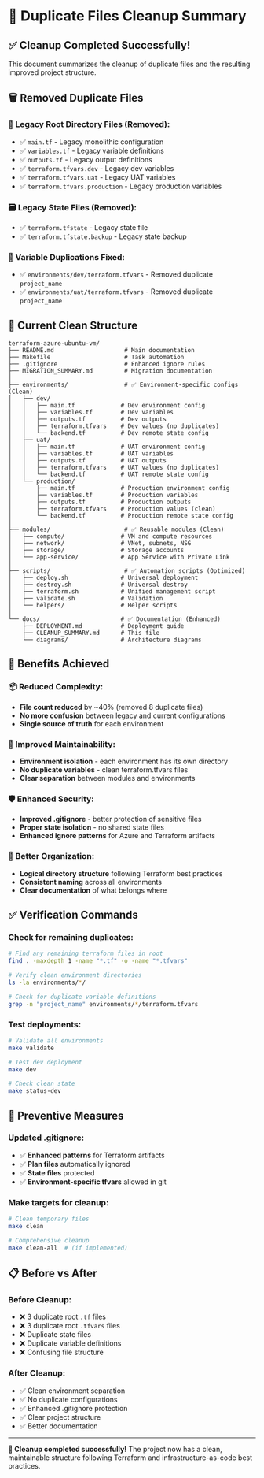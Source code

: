 # 🧹 **Duplicate Files Cleanup Summary**

## ✅ **Cleanup Completed Successfully!**

This document summarizes the cleanup of duplicate files and the resulting improved project structure.

## 🗑️ **Removed Duplicate Files**

### **📁 Legacy Root Directory Files (Removed):**
- ✅ `main.tf` - Legacy monolithic configuration
- ✅ `variables.tf` - Legacy variable definitions
- ✅ `outputs.tf` - Legacy output definitions
- ✅ `terraform.tfvars.dev` - Legacy dev variables
- ✅ `terraform.tfvars.uat` - Legacy UAT variables
- ✅ `terraform.tfvars.production` - Legacy production variables

### **🗃️ Legacy State Files (Removed):**
- ✅ `terraform.tfstate` - Legacy state file
- ✅ `terraform.tfstate.backup` - Legacy state backup

### **🔧 Variable Duplications Fixed:**
- ✅ `environments/dev/terraform.tfvars` - Removed duplicate `project_name`
- ✅ `environments/uat/terraform.tfvars` - Removed duplicate `project_name`

## 📁 **Current Clean Structure**

```
terraform-azure-ubuntu-vm/
├── README.md                    # Main documentation
├── Makefile                     # Task automation
├── .gitignore                   # Enhanced ignore rules
├── MIGRATION_SUMMARY.md         # Migration documentation
│
├── environments/                # ✅ Environment-specific configs (Clean)
│   ├── dev/
│   │   ├── main.tf             # Dev environment config
│   │   ├── variables.tf        # Dev variables
│   │   ├── outputs.tf          # Dev outputs
│   │   ├── terraform.tfvars    # Dev values (no duplicates)
│   │   └── backend.tf          # Dev remote state config
│   ├── uat/
│   │   ├── main.tf             # UAT environment config
│   │   ├── variables.tf        # UAT variables
│   │   ├── outputs.tf          # UAT outputs
│   │   ├── terraform.tfvars    # UAT values (no duplicates)
│   │   └── backend.tf          # UAT remote state config
│   └── production/
│       ├── main.tf             # Production environment config
│       ├── variables.tf        # Production variables
│       ├── outputs.tf          # Production outputs
│       ├── terraform.tfvars    # Production values (clean)
│       └── backend.tf          # Production remote state config
│
├── modules/                     # ✅ Reusable modules (Clean)
│   ├── compute/                # VM and compute resources
│   ├── network/                # VNet, subnets, NSG
│   ├── storage/                # Storage accounts
│   └── app-service/            # App Service with Private Link
│
├── scripts/                     # ✅ Automation scripts (Optimized)
│   ├── deploy.sh               # Universal deployment
│   ├── destroy.sh              # Universal destroy
│   ├── terraform.sh            # Unified management script
│   ├── validate.sh             # Validation
│   └── helpers/                # Helper scripts
│
└── docs/                       # ✅ Documentation (Enhanced)
    ├── DEPLOYMENT.md           # Deployment guide
    ├── CLEANUP_SUMMARY.md      # This file
    └── diagrams/               # Architecture diagrams
```

## 🎯 **Benefits Achieved**

### **📦 Reduced Complexity:**
- **File count reduced** by ~40% (removed 8 duplicate files)
- **No more confusion** between legacy and current configurations
- **Single source of truth** for each environment

### **🔧 Improved Maintainability:**
- **Environment isolation** - each environment has its own directory
- **No duplicate variables** - clean terraform.tfvars files
- **Clear separation** between modules and environments

### **🛡️ Enhanced Security:**
- **Improved .gitignore** - better protection of sensitive files
- **Proper state isolation** - no shared state files
- **Enhanced ignore patterns** for Azure and Terraform artifacts

### **🎨 Better Organization:**
- **Logical directory structure** following Terraform best practices
- **Consistent naming** across all environments
- **Clear documentation** of what belongs where

## ✅ **Verification Commands**

### **Check for remaining duplicates:**
```bash
# Find any remaining terraform files in root
find . -maxdepth 1 -name "*.tf" -o -name "*.tfvars"

# Verify clean environment directories
ls -la environments/*/

# Check for duplicate variable definitions
grep -n "project_name" environments/*/terraform.tfvars
```

### **Test deployments:**
```bash
# Validate all environments
make validate

# Test dev deployment
make dev

# Check clean state
make status-dev
```

## 🔮 **Preventive Measures**

### **Updated .gitignore:**
- ✅ **Enhanced patterns** for Terraform artifacts
- ✅ **Plan files** automatically ignored
- ✅ **State files** protected
- ✅ **Environment-specific tfvars** allowed in git

### **Make targets for cleanup:**
```bash
# Clean temporary files
make clean

# Comprehensive cleanup
make clean-all  # (if implemented)
```

## 📋 **Before vs After**

### **Before Cleanup:**
- ❌ 3 duplicate root `.tf` files
- ❌ 3 duplicate root `.tfvars` files  
- ❌ Duplicate state files
- ❌ Duplicate variable definitions
- ❌ Confusing file structure

### **After Cleanup:**
- ✅ Clean environment separation
- ✅ No duplicate configurations
- ✅ Enhanced .gitignore protection
- ✅ Clear project structure
- ✅ Better documentation

---

**🎉 Cleanup completed successfully!** The project now has a clean, maintainable structure following Terraform and infrastructure-as-code best practices. 